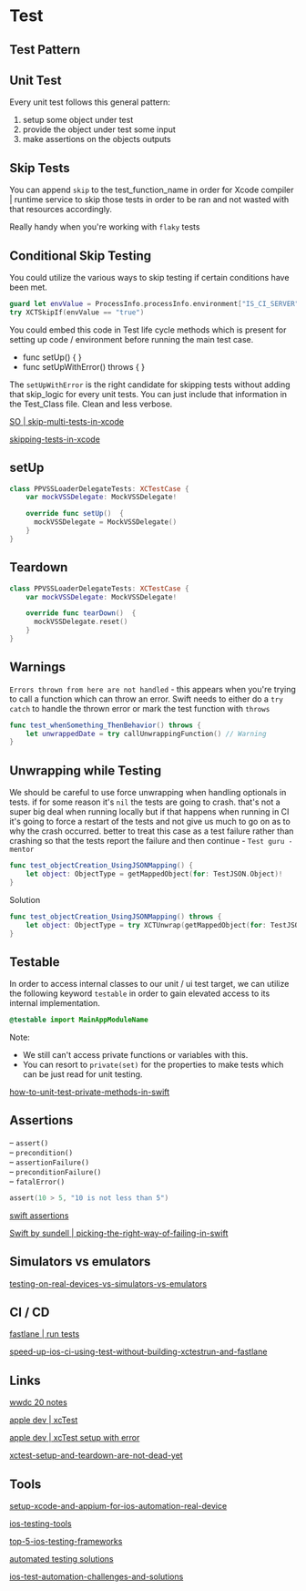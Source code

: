 # Test

## Test Pattern

## Unit Test

Every unit test follows this general pattern:  

1.  setup some object under test
2.  provide the object under test some input
3.  make assertions on the objects outputs

## Skip Tests

You can append `skip` to the test_function_name in order for Xcode compiler | runtime service to skip those tests in order to be ran and not wasted with that resources accordingly.

Really handy when you're working with `flaky` tests

## Conditional Skip Testing

You could utilize the various ways to skip testing if certain conditions have been met.

```swift
guard let envValue = ProcessInfo.processInfo.environment["IS_CI_SERVER"] else { return }
try XCTSkipIf(envValue == "true")
```

You could embed this code in Test life cycle methods which is present for setting up code / environment before running the main test case.

- func setUp() { }
- func setUpWithError() throws { }

The `setUpWithError` is the right candidate for skipping tests without adding that skip_logic for every unit tests. You can just include that information in the Test_Class file.
Clean and less verbose.

[SO | skip-multi-tests-in-xcode](https://stackoverflow.com/questions/64025146/skip-multi-tests-in-xcode)

[skipping-tests-in-xcode](https://www.matrixprojects.net/p/skipping-tests-in-xcode/)

## setUp

```swift
class PPVSSLoaderDelegateTests: XCTestCase {
	var mockVSSDelegate: MockVSSDelegate!

	override func setUp()  {
      mockVSSDelegate = MockVSSDelegate()
    }
}
```

## Teardown

```swift
class PPVSSLoaderDelegateTests: XCTestCase {
	var mockVSSDelegate: MockVSSDelegate!

	override func tearDown()  {
      mockVSSDelegate.reset()
    }
}
```
## Warnings

`Errors thrown from here are not handled` - this appears when you're trying to call a function which can throw an error. Swift needs to either do a `try catch` to handle the thrown error or mark the test function with `throws`

```swift
func test_whenSomething_ThenBehavior() throws {
	let unwrappedDate = try callUnwrappingFunction() // Warning
}
```

## Unwrapping while Testing

We should be careful to use force unwrapping when handling optionals in tests. if for some reason it's `nil` the tests are going to crash. that's not a super big deal when running locally but if that happens when running in CI it's going to force a restart of the tests and not give us much to go on as to why the crash occurred. better to treat this case as a test failure rather than crashing so that the tests report the failure and then continue - `Test guru - mentor`

```swift
func test_objectCreation_UsingJSONMapping() {
	let object: ObjectType = getMappedObject(for: TestJSON.Object)!
}
```

Solution

```swift
func test_objectCreation_UsingJSONMapping() throws {
	let object: ObjectType = try XCTUnwrap(getMappedObject(for: TestJSON.Object))
}
```

## Testable

In order to access internal classes to our unit / ui test target, we can utilize the following keyword `testable` in order to gain elevated access to its internal implementation.

```swift
@testable import MainAppModuleName
```

Note: 
- We still can't access private functions or variables with this.
- You can resort to `private(set)` for the properties to make tests which can be just read for unit testing.

[how-to-unit-test-private-methods-in-swift](https://cocoacasts.com/how-to-unit-test-private-methods-in-swift)

## Assertions

– `assert()`  
– `precondition()`  
– `assertionFailure()`  
– `preconditionFailure()`  
– `fatalError()`


```swift
assert(10 > 5, "10 is not less than 5")
```

[swift assertions](https://andybargh.com/swift-assertions/)

[Swift by sundell | picking-the-right-way-of-failing-in-swift](https://www.swiftbysundell.com/articles/picking-the-right-way-of-failing-in-swift/)

## Simulators vs emulators

[testing-on-real-devices-vs-simulators-vs-emulators](https://www.testingxperts.com/blog/testing-on-real-devices-vs-simulators-vs-emulators/ca-en)

## CI / CD

[fastlane | run tests](https://docs.fastlane.tools/actions/run_tests/)

[speed-up-ios-ci-using-test-without-building-xctestrun-and-fastlane](https://medium.com/xcblog/speed-up-ios-ci-using-test-without-building-xctestrun-and-fastlane-a982b0060676)

## Links

[wwdc 20 notes](https://www.wwdcnotes.com/notes/wwdc20/10164/)

[apple dev | xcTest](https://developer.apple.com/documentation/xctest/3521325-xctskipif)

[apple dev | xcTest setup with error](https://developer.apple.com/documentation/xctest/xctest/3521150-setupwitherror)

[xctest-setup-and-teardown-are-not-dead-yet](https://hackernoon.com/swift-xctest-setup-and-teardown-are-not-dead-yet)

## Tools

[setup-xcode-and-appium-for-ios-automation-real-device](https://blog.emumba.com/setup-xcode-and-appium-for-ios-automation-real-device-6d6d86874ae1)

[ios-testing-tools](https://www.lambdatest.com/blog/ios-testing-tools/)

[top-5-ios-testing-frameworks](https://saucelabs.com/resources/blog/top-5-ios-testing-frameworks)

[automated testing solutions](https://www.mobot.io/blog/the-8-best-ios-automated-testing-solutions-in-2022)

[ios-test-automation-challenges-and-solutions](https://sofy.ai/blog/ios-test-automation-challenges-and-solutions/)
